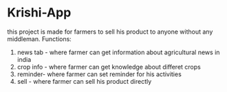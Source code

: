 # Krishi-App
this project is made for farmers to sell his product to anyone without any middleman.
Functions:
1) news tab - where farmer can get information about agricultural news in india
2) crop info - where farmer can get knowledge about differet crops
3) reminder- where farmer can set reminder for his activities
4) sell - where farmer can sell his product directly
